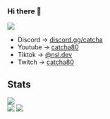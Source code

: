 ### Hi there 👋

<img src="https://camo.githubusercontent.com/6bc77d18e11aaa0cf11b07d9e8b8f940c4879587019f2c710398ae1fcd8b3d5f/68747470733a2f2f726561646d652d747970696e672d7376672e6865726f6b756170702e636f6d3f636f6c6f723d343332324637266261636b67726f756e643d33303030464630382663656e7465723d74727565267643656e7465723d74727565266c696e65733d5363726970746f7273272b4769746875623b5375622b746f2b5363726970746f724a532b6f6e2b796f7574756265" data-canonical-src="https://readme-typing-svg.herokuapp.com?color=4322F7&amp;background=3000FF08&amp;center=true&amp;vCenter=true&amp;lines=Join+discord.gg/catcha;If+you+like+my+content+sub+to+me<3" style="max-width: 100%;">

 - Discord -> <a href="https://discord.gg/catcha">discord.gg/catcha</a>
 - Youtube -> <a href="https://www.youtube.com/channel/UCoNVWCMYp8Fs50wPeefw_7A">catcha80</a>
 - Tiktok  -> <a href="https://www.tiktok.com/@nsl.dev">@nsl.dev</a> 
 - Twitch  -> <a href="https://twitch.tv/catcha80">catcha80</a> 

## Stats

<div>
<img src="https://profile-counter.glitch.me/catcha8/count.svg"><br>
<img src="https://github-readme-stats.vercel.app/api?username=catcha8&&show_icons=true&title_color=ffffff&icon_color=bb2acf&text_color=daf7dc&bg_color=151515">
<img src="https://github-readme-stats-eight-theta.vercel.app/api/top-langs/?username=catcha8&layout=compact&langs_count=8&theme=react&locale=fr">
</div>
